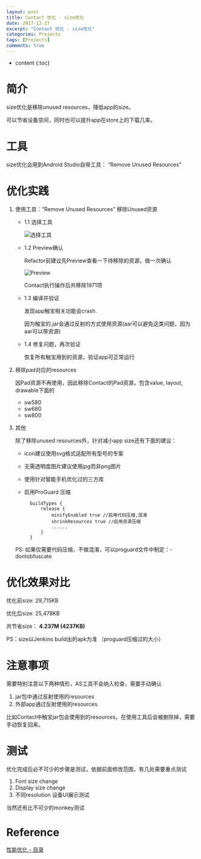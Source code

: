 ```yaml
---
layout: post
title: Contact 优化 - size优化
date: 2017-12-27
excerpt: "Contact 优化 - size优化"
categories: Projects
tags: [Projects]
comments: true
---
```



* content
{:toc}



# 简介

size优化是移除unused resources，降低app的size。

可以节省设备空间，同时也可以提升app在store上的下载几率。

# 工具

size优化会用到Android Studio自带工具： “Remove Unused Resources”

# 优化实践

1. 使用工具：“Remove Unused Resources” 移除Unused资源

    - 1.1 选择工具
    
        ![选择工具](https://github.com/vivianking6855/vivianking6855.github.io/blob/master/datum/images/AS/refactor_1.jpg?raw=true)

    - 1.2 Preview确认
    
        Refactor前建议先Preview查看一下待移除的资源，做一次确认

        ![Preview](https://github.com/vivianking6855/vivianking6855.github.io/blob/master/datum/images/AS/refactor_2.jpg?raw=true)

        Contact执行操作后共移除1971项

    - 1.3 编译并验证

        发现app触宝相关功能会crash. 
   
        因为触宝的.jar会通过反射的方式使用资源(aar可以避免这类问题，因为aar可以带资源)
   
    - 1.4 修复问题，再次验证

        恢复所有触宝用到的资源，验证app可正常运行  

2. 移除pad对应的resources
    
    因Pad资源不再使用，因此移除Contact的Pad资源，包含value, layout, drawable下面的
    
    - sw580
    - sw680
    - sw800    

3. 其他
    
    除了移除unused resources外，针对减小app size还有下面的建议：
    
    - icon建议使用svg格式适配所有型号的专案
    - 无需透明度图片建议使用jpg而非png图片
    - 使用针对智能手机优化过的三方库
    - 启用ProGuard 压缩
   
            buildTypes {
                release {
                    minifyEnabled true //启用代码压缩,混淆
                    shrinkResources true //启用资源压缩
                    ......
                }
            }

    PS: 如果仅需要代码压缩，不做混淆，可以proguard文件中制定：-dontobfuscate

# 优化效果对比

优化前size: 29,715KB	

优化后size: 25,478KB	

共节省size： <b> 4.237M (4237KB) </b>

PS：size以Jenkins build出的apk为准 （proguard压缩过的大小）

# 注意事项

需要特别注意以下两种情形，AS工具不会纳入检查，需要手动确认

1. jar包中通过反射使用的resources
2. 外部app通过反射使用的resources

比如Contact中触宝jar包会使用到的resources，在使用工具后会被删除掉，需要手动恢复回来。

# 测试

优化完成后必不可少的步骤是测试，依据前面修改范围，有几处需要重点测试

1. Font size change
2. Display size change
3. 不同resolution 设备UI展示测试

当然还有比不可少的monkey测试

# Reference

[性能优化 - 目录](http://vivianking6855.github.io/2018/01/24/Android-optimization-index/)
